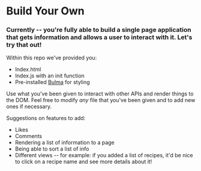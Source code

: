 # Build Your Own
### Currently -- you're fully able to build a single page application that gets information and allows a user to interact with it. Let's try that out!

Within this repo we've provided you:
 - Index.html
 - Index.js with an init function
 - Pre-installed [Bulma](https://bulma.io/) for styling

Use what you've been given to interact with other APIs and render things to the DOM. Feel free to modify _any_ file that you've been given and to add new ones if necessary.

Suggestions on features to add:
 * Likes
 * Comments
 * Rendering a list of information to a page
 * Being able to sort a list of info
 * Different views -- for example: if you added a list of recipes, it'd be nice to click on a recipe name and see more details about it!
